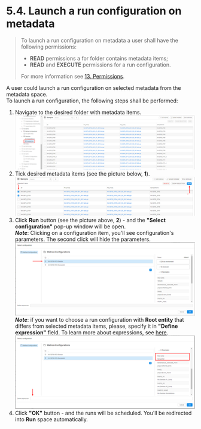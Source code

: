 # 5.4. Launch a run configuration on metadata

> To launch a run configuration on metadata a user shall have the following permissions:
>
> - **READ** permissions a for folder contains metadata items;
> - **READ** and **EXECUTE** permissions for a run configuration.
>
> For more information see [13. Permissions](../13_Permissions/13._Permissions.md).

A user could launch a run configuration on selected metadata from the metadata space.  
To launch a run configuration, the following steps shall be performed:

1. Navigate to the desired folder with metadata items.  
    ![CP_LaunchRunConfigurationOnMetadata](attachments/LaunchRunConfigurationOnMetadata_1.png)
2. Tick desired metadata items (see the picture below, **1**).  
    ![CP_LaunchRunConfigurationOnMetadata](attachments/LaunchRunConfigurationOnMetadata_2.png)
3. Click **Run** button (see the picture above, **2**) - and the **"Select configuration"** pop-up window will be open.  
    **_Note_**: Clicking on a configuration item, you'll see configuration's parameters. The second click will hide the parameters.  
    ![CP_LaunchRunConfigurationOnMetadata](attachments/LaunchRunConfigurationOnMetadata_3.png)  
    **_Note_**: if you want to choose a run configuration with **Root entity** that differs from selected metadata items, please, specify it in **"Define expression"** field. To learn more about expressions, see [here](../07_Manage_Detached_configuration/7.3._Expansion_Expressions.md).  
    ![CP_LaunchRunConfigurationOnMetadata](attachments/LaunchRunConfigurationOnMetadata_4.png)
4. Click **"OK"** button - and the runs will be scheduled. You'll be redirected into **Run** space automatically.
